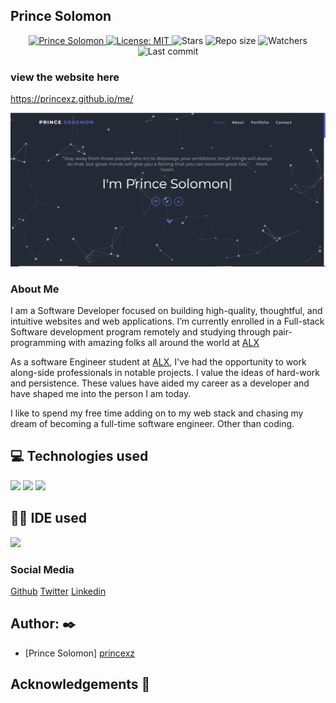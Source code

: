 ## Prince Solomon

<p align="center">	
   <a href="https://www.linkedin.com/in/princexz">
      <img alt="Prince Solomon" src="https://img.shields.io/badge/-princexz-1AD043?style=flat&logo=Linkedin&logoColor=white" />
   </a>
  <a href="https://github.com/princexz/Quiz-Application/blob/main/License">
    <img alt="License: MIT" src="https://img.shields.io/github/license/princexz/Quiz-Application?color=#1AD043" />
  </a>
  <img alt="Stars" src= "https://img.shields.io/github/stars/princexz/Quiz-Application?color=#1AD043" />
  <img alt="Repo size" src="https://img.shields.io/github/repo-size/princexz/Quiz-Application?color=#1AD043" />
<img alt= "Watchers" src="https://img.shields.io/github/watchers/princexz/Quiz-Application?color=#1AD043" />
<img alt= "Last commit" src="https://img.shields.io/github/last-commit/princexz/Quiz-Application?color=#1AD043" />
</p>

### view the website here  

https://princexz.github.io/me/

<img src="./portfolio.png" alt="Preview of Prince Solomon's Portfolio">

### About Me

I am a Software Developer focused on building high-quality, thoughtful, and intuitive websites and web applications. I’m currently enrolled in a Full-stack Software development program remotely and studying through pair-programming with amazing folks all around the world at [ALX](https://www.alxafrica.com/)

As a software Engineer student at [ALX](https://www.alxafrica.com/), I've had the opportunity to work along-side professionals in notable projects. I value the ideas of hard-work and persistence. These values have aided my career as a developer and have shaped me into the person I am today.

I like to spend my free time adding on to my web stack and chasing my dream of becoming a full-time software engineer. Other than coding.


## 💻 Technologies used
<img src="https://img.shields.io/badge/HTML5-FF3300?style=for-the-badge&logo=html5&logoColor=white">
<img src="https://img.shields.io/badge/CSS3-0066FF?style=for-the-badge&logo=css3&logoColor=white">
<img src="https://img.shields.io/badge/JavaScript-FFF600?style=for-the-badge&logo=javascript&logoColor=white">

## 👩‍💻 IDE used
<img src="https://img.shields.io/badge/Visual_Studio_Code-0078D4?style=for-the-badge&logo=visual%20studio%20code&logoColor=white">

### Social Media

[Github](https://github.com/princexz)
[Twitter](https://twitter.com/angelprince_me)
[Linkedin](https://www.linkedin.com/in/prinecxz/)

## Author: :black_nib:

* [Prince Solomon] [princexz](https://github.com/princexz)

## Acknowledgements :pray:

